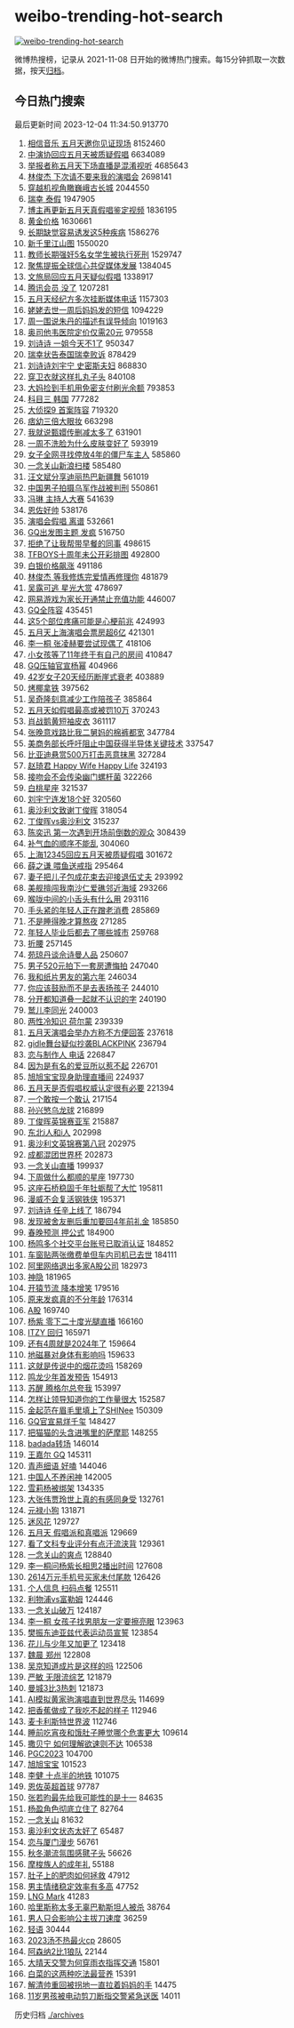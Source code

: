 # weibo-trending-hot-search

[![weibo-trending-hot-search](https://github.com/ameizi/weibo-trending-hot-search/actions/workflows/ci.yml/badge.svg)](https://github.com/ameizi/weibo-trending-hot-search/actions/workflows/ci.yml)

微博热搜榜，记录从 2021-11-08 日开始的微博热门搜索。每15分钟抓取一次数据，按天[归档](./archives)。

## 今日热门搜索

<!-- BEGIN --> 
最后更新时间 2023-12-04 11:34:50.913770 
1. [相信音乐 五月天邀你见证现场](https://s.weibo.com/weibo?q=%E7%9B%B8%E4%BF%A1%E9%9F%B3%E4%B9%90%20%E4%BA%94%E6%9C%88%E5%A4%A9%E9%82%80%E4%BD%A0%E8%A7%81%E8%AF%81%E7%8E%B0%E5%9C%BA&t=31&band_rank=1&Refer=top) 8152460
1. [中演协回应五月天被质疑假唱](https://s.weibo.com/weibo?q=%23%E4%B8%AD%E6%BC%94%E5%8D%8F%E5%9B%9E%E5%BA%94%E4%BA%94%E6%9C%88%E5%A4%A9%E8%A2%AB%E8%B4%A8%E7%96%91%E5%81%87%E5%94%B1%23&t=31&band_rank=1&Refer=top) 6634089
1. [举报者称五月天下场直播是混淆视听](https://s.weibo.com/weibo?q=%23%E4%B8%BE%E6%8A%A5%E8%80%85%E7%A7%B0%E4%BA%94%E6%9C%88%E5%A4%A9%E4%B8%8B%E5%9C%BA%E7%9B%B4%E6%92%AD%E6%98%AF%E6%B7%B7%E6%B7%86%E8%A7%86%E5%90%AC%23&t=31&band_rank=1&Refer=top) 4685643
1. [林俊杰 下次请不要来我的演唱会](https://s.weibo.com/weibo?q=%E6%9E%97%E4%BF%8A%E6%9D%B0%20%E4%B8%8B%E6%AC%A1%E8%AF%B7%E4%B8%8D%E8%A6%81%E6%9D%A5%E6%88%91%E7%9A%84%E6%BC%94%E5%94%B1%E4%BC%9A&t=31&band_rank=13&Refer=top) 2698141
1. [穿越机视角瞰巍峨古长城](https://s.weibo.com/weibo?q=%23%E7%A9%BF%E8%B6%8A%E6%9C%BA%E8%A7%86%E8%A7%92%E7%9E%B0%E5%B7%8D%E5%B3%A8%E5%8F%A4%E9%95%BF%E5%9F%8E%23&t=31&band_rank=3&Refer=top) 2044550
1. [瑞幸 泰假](https://s.weibo.com/weibo?q=%E7%91%9E%E5%B9%B8%20%E6%B3%B0%E5%81%87&t=31&band_rank=2&Refer=top) 1947905
1. [博主再更新五月天真假唱鉴定视频](https://s.weibo.com/weibo?q=%23%E5%8D%9A%E4%B8%BB%E5%86%8D%E6%9B%B4%E6%96%B0%E4%BA%94%E6%9C%88%E5%A4%A9%E7%9C%9F%E5%81%87%E5%94%B1%E9%89%B4%E5%AE%9A%E8%A7%86%E9%A2%91%23&t=31&band_rank=2&Refer=top) 1836195
1. [黄金价格](https://s.weibo.com/weibo?q=%E9%BB%84%E9%87%91%E4%BB%B7%E6%A0%BC&t=31&band_rank=22&Refer=top) 1630661
1. [长期缺觉容易诱发这5种疾病](https://s.weibo.com/weibo?q=%23%E9%95%BF%E6%9C%9F%E7%BC%BA%E8%A7%89%E5%AE%B9%E6%98%93%E8%AF%B1%E5%8F%91%E8%BF%995%E7%A7%8D%E7%96%BE%E7%97%85%23&t=31&band_rank=14&Refer=top) 1586276
1. [新千里江山图](https://s.weibo.com/weibo?q=%23%E6%96%B0%E5%8D%83%E9%87%8C%E6%B1%9F%E5%B1%B1%E5%9B%BE%23&t=31&band_rank=3&Refer=top) 1550020
1. [教师长期强奸5名女学生被执行死刑](https://s.weibo.com/weibo?q=%23%E6%95%99%E5%B8%88%E9%95%BF%E6%9C%9F%E5%BC%BA%E5%A5%B85%E5%90%8D%E5%A5%B3%E5%AD%A6%E7%94%9F%E8%A2%AB%E6%89%A7%E8%A1%8C%E6%AD%BB%E5%88%91%23&t=31&band_rank=4&Refer=top) 1529747
1. [聚焦提振全球信心共促媒体发展](https://s.weibo.com/weibo?q=%23%E8%81%9A%E7%84%A6%E6%8F%90%E6%8C%AF%E5%85%A8%E7%90%83%E4%BF%A1%E5%BF%83%E5%85%B1%E4%BF%83%E5%AA%92%E4%BD%93%E5%8F%91%E5%B1%95%23&t=31&band_rank=3&Refer=top) 1384045
1. [文旅局回应五月天疑似假唱](https://s.weibo.com/weibo?q=%23%E6%96%87%E6%97%85%E5%B1%80%E5%9B%9E%E5%BA%94%E4%BA%94%E6%9C%88%E5%A4%A9%E7%96%91%E4%BC%BC%E5%81%87%E5%94%B1%23&t=31&band_rank=5&Refer=top) 1338917
1. [腾讯会员 没了](https://s.weibo.com/weibo?q=%E8%85%BE%E8%AE%AF%E4%BC%9A%E5%91%98%20%E6%B2%A1%E4%BA%86&t=31&band_rank=6&Refer=top) 1207281
1. [五月天经纪方多次挂断媒体电话](https://s.weibo.com/weibo?q=%23%E4%BA%94%E6%9C%88%E5%A4%A9%E7%BB%8F%E7%BA%AA%E6%96%B9%E5%A4%9A%E6%AC%A1%E6%8C%82%E6%96%AD%E5%AA%92%E4%BD%93%E7%94%B5%E8%AF%9D%23&t=31&band_rank=7&Refer=top) 1157303
1. [姥姥去世一周后妈妈发的短信](https://s.weibo.com/weibo?q=%E5%A7%A5%E5%A7%A5%E5%8E%BB%E4%B8%96%E4%B8%80%E5%91%A8%E5%90%8E%E5%A6%88%E5%A6%88%E5%8F%91%E7%9A%84%E7%9F%AD%E4%BF%A1&t=31&band_rank=13&Refer=top) 1094229
1. [周一围说朱丹的描述有误导倾向](https://s.weibo.com/weibo?q=%23%E5%91%A8%E4%B8%80%E5%9B%B4%E8%AF%B4%E6%9C%B1%E4%B8%B9%E7%9A%84%E6%8F%8F%E8%BF%B0%E6%9C%89%E8%AF%AF%E5%AF%BC%E5%80%BE%E5%90%91%23&t=31&band_rank=11&Refer=top) 1019163
1. [奥司他韦医院定价仅需20元](https://s.weibo.com/weibo?q=%23%E5%A5%A5%E5%8F%B8%E4%BB%96%E9%9F%A6%E5%8C%BB%E9%99%A2%E5%AE%9A%E4%BB%B7%E4%BB%85%E9%9C%8020%E5%85%83%23&t=31&band_rank=5&Refer=top) 979558
1. [刘诗诗 一姐今天不1了](https://s.weibo.com/weibo?q=%E5%88%98%E8%AF%97%E8%AF%97%20%E4%B8%80%E5%A7%90%E4%BB%8A%E5%A4%A9%E4%B8%8D1%E4%BA%86&t=31&band_rank=16&Refer=top) 950347
1. [瑞幸状告泰国瑞幸败诉](https://s.weibo.com/weibo?q=%23%E7%91%9E%E5%B9%B8%E7%8A%B6%E5%91%8A%E6%B3%B0%E5%9B%BD%E7%91%9E%E5%B9%B8%E8%B4%A5%E8%AF%89%23&t=31&band_rank=47&Refer=top) 878429
1. [刘诗诗刘宇宁 史密斯夫妇](https://s.weibo.com/weibo?q=%E5%88%98%E8%AF%97%E8%AF%97%E5%88%98%E5%AE%87%E5%AE%81%20%E5%8F%B2%E5%AF%86%E6%96%AF%E5%A4%AB%E5%A6%87&t=31&band_rank=8&Refer=top) 868830
1. [穿卫衣就这样扎丸子头](https://s.weibo.com/weibo?q=%E7%A9%BF%E5%8D%AB%E8%A1%A3%E5%B0%B1%E8%BF%99%E6%A0%B7%E6%89%8E%E4%B8%B8%E5%AD%90%E5%A4%B4&t=31&band_rank=9&Refer=top) 840108
1. [大妈捡到手机用免密支付刷光余额](https://s.weibo.com/weibo?q=%23%E5%A4%A7%E5%A6%88%E6%8D%A1%E5%88%B0%E6%89%8B%E6%9C%BA%E7%94%A8%E5%85%8D%E5%AF%86%E6%94%AF%E4%BB%98%E5%88%B7%E5%85%89%E4%BD%99%E9%A2%9D%23&t=31&band_rank=15&Refer=top) 793853
1. [科目三 韩国](https://s.weibo.com/weibo?q=%E7%A7%91%E7%9B%AE%E4%B8%89%20%E9%9F%A9%E5%9B%BD&t=31&band_rank=44&Refer=top) 777282
1. [大侦探9 首案阵容](https://s.weibo.com/weibo?q=%E5%A4%A7%E4%BE%A6%E6%8E%A29%20%E9%A6%96%E6%A1%88%E9%98%B5%E5%AE%B9&t=31&band_rank=8&Refer=top) 719320
1. [痞幼三倍大眼妆](https://s.weibo.com/weibo?q=%E7%97%9E%E5%B9%BC%E4%B8%89%E5%80%8D%E5%A4%A7%E7%9C%BC%E5%A6%86&t=31&band_rank=8&Refer=top) 663298
1. [我就说甄嬛传删减太多了](https://s.weibo.com/weibo?q=%E6%88%91%E5%B0%B1%E8%AF%B4%E7%94%84%E5%AC%9B%E4%BC%A0%E5%88%A0%E5%87%8F%E5%A4%AA%E5%A4%9A%E4%BA%86&t=31&band_rank=11&Refer=top) 631901
1. [一周不洗脸为什么皮肤变好了](https://s.weibo.com/weibo?q=%23%E4%B8%80%E5%91%A8%E4%B8%8D%E6%B4%97%E8%84%B8%E4%B8%BA%E4%BB%80%E4%B9%88%E7%9A%AE%E8%82%A4%E5%8F%98%E5%A5%BD%E4%BA%86%23&t=31&band_rank=9&Refer=top) 593919
1. [女子全网寻找停放4年的僵尸车主人](https://s.weibo.com/weibo?q=%23%E5%A5%B3%E5%AD%90%E5%85%A8%E7%BD%91%E5%AF%BB%E6%89%BE%E5%81%9C%E6%94%BE4%E5%B9%B4%E7%9A%84%E5%83%B5%E5%B0%B8%E8%BD%A6%E4%B8%BB%E4%BA%BA%23&t=31&band_rank=15&Refer=top) 585860
1. [一念关山新浪扫楼](https://s.weibo.com/weibo?q=%23%E4%B8%80%E5%BF%B5%E5%85%B3%E5%B1%B1%E6%96%B0%E6%B5%AA%E6%89%AB%E6%A5%BC%23&t=31&band_rank=11&Refer=top) 585480
1. [汪文斌分享迪丽热巴新疆舞](https://s.weibo.com/weibo?q=%23%E6%B1%AA%E6%96%87%E6%96%8C%E5%88%86%E4%BA%AB%E8%BF%AA%E4%B8%BD%E7%83%AD%E5%B7%B4%E6%96%B0%E7%96%86%E8%88%9E%23&t=31&band_rank=13&Refer=top) 561019
1. [中国男子拍摄乌军作战被判刑](https://s.weibo.com/weibo?q=%23%E4%B8%AD%E5%9B%BD%E7%94%B7%E5%AD%90%E6%8B%8D%E6%91%84%E4%B9%8C%E5%86%9B%E4%BD%9C%E6%88%98%E8%A2%AB%E5%88%A4%E5%88%91%23&t=31&band_rank=20&Refer=top) 550861
1. [冯琳 主持人大赛](https://s.weibo.com/weibo?q=%E5%86%AF%E7%90%B3%20%E4%B8%BB%E6%8C%81%E4%BA%BA%E5%A4%A7%E8%B5%9B&t=31&band_rank=12&Refer=top) 541639
1. [恩佐好帅](https://s.weibo.com/weibo?q=%E6%81%A9%E4%BD%90%E5%A5%BD%E5%B8%85&t=31&band_rank=10&Refer=top) 538176
1. [演唱会假唱 离谱](https://s.weibo.com/weibo?q=%E6%BC%94%E5%94%B1%E4%BC%9A%E5%81%87%E5%94%B1%20%E7%A6%BB%E8%B0%B1&t=31&band_rank=11&Refer=top) 532661
1. [GQ出发图主题 发疯](https://s.weibo.com/weibo?q=GQ%E5%87%BA%E5%8F%91%E5%9B%BE%E4%B8%BB%E9%A2%98%20%E5%8F%91%E7%96%AF&t=31&band_rank=14&Refer=top) 516750
1. [拒绝了让我帮带早餐的同事](https://s.weibo.com/weibo?q=%E6%8B%92%E7%BB%9D%E4%BA%86%E8%AE%A9%E6%88%91%E5%B8%AE%E5%B8%A6%E6%97%A9%E9%A4%90%E7%9A%84%E5%90%8C%E4%BA%8B&t=31&band_rank=30&Refer=top) 498615
1. [TFBOYS十周年未公开彩排图](https://s.weibo.com/weibo?q=%23TFBOYS%E5%8D%81%E5%91%A8%E5%B9%B4%E6%9C%AA%E5%85%AC%E5%BC%80%E5%BD%A9%E6%8E%92%E5%9B%BE%23&t=31&band_rank=17&Refer=top) 492800
1. [白银价格飙涨](https://s.weibo.com/weibo?q=%23%E7%99%BD%E9%93%B6%E4%BB%B7%E6%A0%BC%E9%A3%99%E6%B6%A8%23&t=31&band_rank=12&Refer=top) 491186
1. [林俊杰 等我修炼完爱情再修理你](https://s.weibo.com/weibo?q=%E6%9E%97%E4%BF%8A%E6%9D%B0%20%E7%AD%89%E6%88%91%E4%BF%AE%E7%82%BC%E5%AE%8C%E7%88%B1%E6%83%85%E5%86%8D%E4%BF%AE%E7%90%86%E4%BD%A0&t=31&band_rank=13&Refer=top) 481879
1. [吴露可逃 星光大赏](https://s.weibo.com/weibo?q=%E5%90%B4%E9%9C%B2%E5%8F%AF%E9%80%83%20%E6%98%9F%E5%85%89%E5%A4%A7%E8%B5%8F&t=31&band_rank=13&Refer=top) 478697
1. [网易游戏为家长开通禁止充值功能](https://s.weibo.com/weibo?q=%23%E7%BD%91%E6%98%93%E6%B8%B8%E6%88%8F%E4%B8%BA%E5%AE%B6%E9%95%BF%E5%BC%80%E9%80%9A%E7%A6%81%E6%AD%A2%E5%85%85%E5%80%BC%E5%8A%9F%E8%83%BD%23&t=31&band_rank=24&Refer=top) 446007
1. [GQ全阵容](https://s.weibo.com/weibo?q=GQ%E5%85%A8%E9%98%B5%E5%AE%B9&t=31&band_rank=35&Refer=top) 435451
1. [这5个部位疼痛可能是心梗前兆](https://s.weibo.com/weibo?q=%23%E8%BF%995%E4%B8%AA%E9%83%A8%E4%BD%8D%E7%96%BC%E7%97%9B%E5%8F%AF%E8%83%BD%E6%98%AF%E5%BF%83%E6%A2%97%E5%89%8D%E5%85%86%23&t=31&band_rank=31&Refer=top) 424993
1. [五月天上海演唱会票房超6亿](https://s.weibo.com/weibo?q=%23%E4%BA%94%E6%9C%88%E5%A4%A9%E4%B8%8A%E6%B5%B7%E6%BC%94%E5%94%B1%E4%BC%9A%E7%A5%A8%E6%88%BF%E8%B6%856%E4%BA%BF%23&t=31&band_rank=15&Refer=top) 421301
1. [李一桐 张凌赫要尝试现偶了](https://s.weibo.com/weibo?q=%E6%9D%8E%E4%B8%80%E6%A1%90%20%E5%BC%A0%E5%87%8C%E8%B5%AB%E8%A6%81%E5%B0%9D%E8%AF%95%E7%8E%B0%E5%81%B6%E4%BA%86&t=31&band_rank=16&Refer=top) 418106
1. [小女孩等了11年终于有自己的房间](https://s.weibo.com/weibo?q=%23%E5%B0%8F%E5%A5%B3%E5%AD%A9%E7%AD%89%E4%BA%8611%E5%B9%B4%E7%BB%88%E4%BA%8E%E6%9C%89%E8%87%AA%E5%B7%B1%E7%9A%84%E6%88%BF%E9%97%B4%23&t=31&band_rank=18&Refer=top) 410847
1. [GQ压轴官宣杨幂](https://s.weibo.com/weibo?q=%23GQ%E5%8E%8B%E8%BD%B4%E5%AE%98%E5%AE%A3%E6%9D%A8%E5%B9%82%23&t=31&band_rank=16&Refer=top) 404966
1. [42岁女子20天经历断崖式衰老](https://s.weibo.com/weibo?q=%2342%E5%B2%81%E5%A5%B3%E5%AD%9020%E5%A4%A9%E7%BB%8F%E5%8E%86%E6%96%AD%E5%B4%96%E5%BC%8F%E8%A1%B0%E8%80%81%23&t=31&band_rank=45&Refer=top) 403889
1. [烤椰拿铁](https://s.weibo.com/weibo?q=%E7%83%A4%E6%A4%B0%E6%8B%BF%E9%93%81&t=31&band_rank=31&Refer=top) 397562
1. [吴奇隆刻意减少工作陪孩子](https://s.weibo.com/weibo?q=%23%E5%90%B4%E5%A5%87%E9%9A%86%E5%88%BB%E6%84%8F%E5%87%8F%E5%B0%91%E5%B7%A5%E4%BD%9C%E9%99%AA%E5%AD%A9%E5%AD%90%23&t=31&band_rank=37&Refer=top) 385864
1. [五月天如假唱最高或被罚10万](https://s.weibo.com/weibo?q=%23%E4%BA%94%E6%9C%88%E5%A4%A9%E5%A6%82%E5%81%87%E5%94%B1%E6%9C%80%E9%AB%98%E6%88%96%E8%A2%AB%E7%BD%9A10%E4%B8%87%23&t=31&band_rank=16&Refer=top) 370243
1. [肖战鹅黄短袖皮衣](https://s.weibo.com/weibo?q=%23%E8%82%96%E6%88%98%E9%B9%85%E9%BB%84%E7%9F%AD%E8%A2%96%E7%9A%AE%E8%A1%A3%23&t=31&band_rank=21&Refer=top) 361117
1. [张晚意戏路比我二舅妈的棉裤都宽](https://s.weibo.com/weibo?q=%23%E5%BC%A0%E6%99%9A%E6%84%8F%E6%88%8F%E8%B7%AF%E6%AF%94%E6%88%91%E4%BA%8C%E8%88%85%E5%A6%88%E7%9A%84%E6%A3%89%E8%A3%A4%E9%83%BD%E5%AE%BD%23&t=31&band_rank=41&Refer=top) 347784
1. [美商务部长呼吁阻止中国获得半导体关键技术](https://s.weibo.com/weibo?q=%23%E7%BE%8E%E5%95%86%E5%8A%A1%E9%83%A8%E9%95%BF%E5%91%BC%E5%90%81%E9%98%BB%E6%AD%A2%E4%B8%AD%E5%9B%BD%E8%8E%B7%E5%BE%97%E5%8D%8A%E5%AF%BC%E4%BD%93%E5%85%B3%E9%94%AE%E6%8A%80%E6%9C%AF%23&t=31&band_rank=22&Refer=top) 337547
1. [比亚迪悬赏500万打击恶意抹黑](https://s.weibo.com/weibo?q=%23%E6%AF%94%E4%BA%9A%E8%BF%AA%E6%82%AC%E8%B5%8F500%E4%B8%87%E6%89%93%E5%87%BB%E6%81%B6%E6%84%8F%E6%8A%B9%E9%BB%91%23&t=31&band_rank=20&Refer=top) 327284
1. [赵琦君 Happy Wife Happy Life](https://s.weibo.com/weibo?q=%E8%B5%B5%E7%90%A6%E5%90%9B%20Happy%20Wife%20Happy%20Life&t=31&band_rank=21&Refer=top) 324193
1. [接吻会不会传染幽门螺杆菌](https://s.weibo.com/weibo?q=%23%E6%8E%A5%E5%90%BB%E4%BC%9A%E4%B8%8D%E4%BC%9A%E4%BC%A0%E6%9F%93%E5%B9%BD%E9%97%A8%E8%9E%BA%E6%9D%86%E8%8F%8C%23&t=31&band_rank=22&Refer=top) 322266
1. [白桃星座](https://s.weibo.com/weibo?q=%E7%99%BD%E6%A1%83%E6%98%9F%E5%BA%A7&t=31&band_rank=17&Refer=top) 321537
1. [刘宇宁连发18个好](https://s.weibo.com/weibo?q=%E5%88%98%E5%AE%87%E5%AE%81%E8%BF%9E%E5%8F%9118%E4%B8%AA%E5%A5%BD&t=31&band_rank=41&Refer=top) 320560
1. [奥沙利文致谢丁俊晖](https://s.weibo.com/weibo?q=%23%E5%A5%A5%E6%B2%99%E5%88%A9%E6%96%87%E8%87%B4%E8%B0%A2%E4%B8%81%E4%BF%8A%E6%99%96%23&t=31&band_rank=24&Refer=top) 318054
1. [丁俊晖vs奥沙利文](https://s.weibo.com/weibo?q=%23%E4%B8%81%E4%BF%8A%E6%99%96vs%E5%A5%A5%E6%B2%99%E5%88%A9%E6%96%87%23&t=31&band_rank=19&Refer=top) 315237
1. [陈奕迅 第一次遇到开场前倒数的观众](https://s.weibo.com/weibo?q=%E9%99%88%E5%A5%95%E8%BF%85%20%E7%AC%AC%E4%B8%80%E6%AC%A1%E9%81%87%E5%88%B0%E5%BC%80%E5%9C%BA%E5%89%8D%E5%80%92%E6%95%B0%E7%9A%84%E8%A7%82%E4%BC%97&t=31&band_rank=24&Refer=top) 308439
1. [补气血的顺序不能乱](https://s.weibo.com/weibo?q=%E8%A1%A5%E6%B0%94%E8%A1%80%E7%9A%84%E9%A1%BA%E5%BA%8F%E4%B8%8D%E8%83%BD%E4%B9%B1&t=31&band_rank=31&Refer=top) 304060
1. [上海12345回应五月天被质疑假唱](https://s.weibo.com/weibo?q=%23%E4%B8%8A%E6%B5%B712345%E5%9B%9E%E5%BA%94%E4%BA%94%E6%9C%88%E5%A4%A9%E8%A2%AB%E8%B4%A8%E7%96%91%E5%81%87%E5%94%B1%23&t=31&band_rank=18&Refer=top) 301672
1. [薛之谦 喂鱼送戒指](https://s.weibo.com/weibo?q=%E8%96%9B%E4%B9%8B%E8%B0%A6%20%E5%96%82%E9%B1%BC%E9%80%81%E6%88%92%E6%8C%87&t=31&band_rank=25&Refer=top) 295464
1. [妻子把儿子包成花束去迎接退伍丈夫](https://s.weibo.com/weibo?q=%23%E5%A6%BB%E5%AD%90%E6%8A%8A%E5%84%BF%E5%AD%90%E5%8C%85%E6%88%90%E8%8A%B1%E6%9D%9F%E5%8E%BB%E8%BF%8E%E6%8E%A5%E9%80%80%E4%BC%8D%E4%B8%88%E5%A4%AB%23&t=31&band_rank=36&Refer=top) 293992
1. [美舰擅闯我南沙仁爱礁邻近海域](https://s.weibo.com/weibo?q=%23%E7%BE%8E%E8%88%B0%E6%93%85%E9%97%AF%E6%88%91%E5%8D%97%E6%B2%99%E4%BB%81%E7%88%B1%E7%A4%81%E9%82%BB%E8%BF%91%E6%B5%B7%E5%9F%9F%23&t=31&band_rank=30&Refer=top) 293266
1. [喉咙中间的小舌头有什么用](https://s.weibo.com/weibo?q=%E5%96%89%E5%92%99%E4%B8%AD%E9%97%B4%E7%9A%84%E5%B0%8F%E8%88%8C%E5%A4%B4%E6%9C%89%E4%BB%80%E4%B9%88%E7%94%A8&t=31&band_rank=31&Refer=top) 293116
1. [手头紧的年轻人正在蹭老消费](https://s.weibo.com/weibo?q=%23%E6%89%8B%E5%A4%B4%E7%B4%A7%E7%9A%84%E5%B9%B4%E8%BD%BB%E4%BA%BA%E6%AD%A3%E5%9C%A8%E8%B9%AD%E8%80%81%E6%B6%88%E8%B4%B9%23&t=31&band_rank=27&Refer=top) 285869
1. [不是睡得晚才算熬夜](https://s.weibo.com/weibo?q=%23%E4%B8%8D%E6%98%AF%E7%9D%A1%E5%BE%97%E6%99%9A%E6%89%8D%E7%AE%97%E7%86%AC%E5%A4%9C%23&t=31&band_rank=32&Refer=top) 271285
1. [年轻人毕业后都去了哪些城市](https://s.weibo.com/weibo?q=%23%E5%B9%B4%E8%BD%BB%E4%BA%BA%E6%AF%95%E4%B8%9A%E5%90%8E%E9%83%BD%E5%8E%BB%E4%BA%86%E5%93%AA%E4%BA%9B%E5%9F%8E%E5%B8%82%23&t=31&band_rank=31&Refer=top) 259768
1. [折腰](https://s.weibo.com/weibo?q=%E6%8A%98%E8%85%B0&t=31&band_rank=19&Refer=top) 257145
1. [苑琼丹谈佘诗曼人品](https://s.weibo.com/weibo?q=%23%E8%8B%91%E7%90%BC%E4%B8%B9%E8%B0%88%E4%BD%98%E8%AF%97%E6%9B%BC%E4%BA%BA%E5%93%81%23&t=31&band_rank=28&Refer=top) 250607
1. [男子520元拍下一套房遭悔拍](https://s.weibo.com/weibo?q=%23%E7%94%B7%E5%AD%90520%E5%85%83%E6%8B%8D%E4%B8%8B%E4%B8%80%E5%A5%97%E6%88%BF%E9%81%AD%E6%82%94%E6%8B%8D%23&t=31&band_rank=20&Refer=top) 247040
1. [我和纸片男友的第六年](https://s.weibo.com/weibo?q=%23%E6%88%91%E5%92%8C%E7%BA%B8%E7%89%87%E7%94%B7%E5%8F%8B%E7%9A%84%E7%AC%AC%E5%85%AD%E5%B9%B4%23&t=31&band_rank=21&Refer=top) 246034
1. [你应该鼓励而不是去表扬孩子](https://s.weibo.com/weibo?q=%E4%BD%A0%E5%BA%94%E8%AF%A5%E9%BC%93%E5%8A%B1%E8%80%8C%E4%B8%8D%E6%98%AF%E5%8E%BB%E8%A1%A8%E6%89%AC%E5%AD%A9%E5%AD%90&t=31&band_rank=29&Refer=top) 244010
1. [分开都知道叠一起就不认识的字](https://s.weibo.com/weibo?q=%23%E5%88%86%E5%BC%80%E9%83%BD%E7%9F%A5%E9%81%93%E5%8F%A0%E4%B8%80%E8%B5%B7%E5%B0%B1%E4%B8%8D%E8%AE%A4%E8%AF%86%E7%9A%84%E5%AD%97%23&t=31&band_rank=30&Refer=top) 240190
1. [鹫儿李同光](https://s.weibo.com/weibo?q=%E9%B9%AB%E5%84%BF%E6%9D%8E%E5%90%8C%E5%85%89&t=31&band_rank=28&Refer=top) 240003
1. [两性冷知识 荷尔蒙](https://s.weibo.com/weibo?q=%E4%B8%A4%E6%80%A7%E5%86%B7%E7%9F%A5%E8%AF%86%20%E8%8D%B7%E5%B0%94%E8%92%99&t=31&band_rank=31&Refer=top) 239339
1. [五月天演唱会举办方称不方便回答](https://s.weibo.com/weibo?q=%23%E4%BA%94%E6%9C%88%E5%A4%A9%E6%BC%94%E5%94%B1%E4%BC%9A%E4%B8%BE%E5%8A%9E%E6%96%B9%E7%A7%B0%E4%B8%8D%E6%96%B9%E4%BE%BF%E5%9B%9E%E7%AD%94%23&t=31&band_rank=32&Refer=top) 237618
1. [gidle舞台疑似抄袭BLACKPINK](https://s.weibo.com/weibo?q=gidle%E8%88%9E%E5%8F%B0%E7%96%91%E4%BC%BC%E6%8A%84%E8%A2%ADBLACKPINK&t=31&band_rank=22&Refer=top) 236794
1. [恋与制作人 电话](https://s.weibo.com/weibo?q=%E6%81%8B%E4%B8%8E%E5%88%B6%E4%BD%9C%E4%BA%BA%20%E7%94%B5%E8%AF%9D&t=31&band_rank=41&Refer=top) 226847
1. [因为是有名的爱豆所以惹不起](https://s.weibo.com/weibo?q=%23%E5%9B%A0%E4%B8%BA%E6%98%AF%E6%9C%89%E5%90%8D%E7%9A%84%E7%88%B1%E8%B1%86%E6%89%80%E4%BB%A5%E6%83%B9%E4%B8%8D%E8%B5%B7%23&t=31&band_rank=23&Refer=top) 226701
1. [旭旭宝宝现身助理直播间](https://s.weibo.com/weibo?q=%23%E6%97%AD%E6%97%AD%E5%AE%9D%E5%AE%9D%E7%8E%B0%E8%BA%AB%E5%8A%A9%E7%90%86%E7%9B%B4%E6%92%AD%E9%97%B4%23&t=31&band_rank=24&Refer=top) 224937
1. [五月天是否假唱权威认定很有必要](https://s.weibo.com/weibo?q=%23%E4%BA%94%E6%9C%88%E5%A4%A9%E6%98%AF%E5%90%A6%E5%81%87%E5%94%B1%E6%9D%83%E5%A8%81%E8%AE%A4%E5%AE%9A%E5%BE%88%E6%9C%89%E5%BF%85%E8%A6%81%23&t=31&band_rank=46&Refer=top) 221394
1. [一个敢按一个敢认](https://s.weibo.com/weibo?q=%23%E4%B8%80%E4%B8%AA%E6%95%A2%E6%8C%89%E4%B8%80%E4%B8%AA%E6%95%A2%E8%AE%A4%23&t=31&band_rank=39&Refer=top) 217154
1. [孙兴慜乌龙球](https://s.weibo.com/weibo?q=%23%E5%AD%99%E5%85%B4%E6%85%9C%E4%B9%8C%E9%BE%99%E7%90%83%23&t=31&band_rank=32&Refer=top) 216899
1. [丁俊晖英锦赛亚军](https://s.weibo.com/weibo?q=%E4%B8%81%E4%BF%8A%E6%99%96%E8%8B%B1%E9%94%A6%E8%B5%9B%E4%BA%9A%E5%86%9B&t=31&band_rank=20&Refer=top) 215887
1. [东北i人和i人](https://s.weibo.com/weibo?q=%E4%B8%9C%E5%8C%97i%E4%BA%BA%E5%92%8Ci%E4%BA%BA&t=31&band_rank=35&Refer=top) 202998
1. [奥沙利文英锦赛第八冠](https://s.weibo.com/weibo?q=%23%E5%A5%A5%E6%B2%99%E5%88%A9%E6%96%87%E8%8B%B1%E9%94%A6%E8%B5%9B%E7%AC%AC%E5%85%AB%E5%86%A0%23&t=31&band_rank=31&Refer=top) 202975
1. [成都混团世界杯](https://s.weibo.com/weibo?q=%23%E6%88%90%E9%83%BD%E6%B7%B7%E5%9B%A2%E4%B8%96%E7%95%8C%E6%9D%AF%23&t=31&band_rank=36&Refer=top) 202873
1. [一念关山直播](https://s.weibo.com/weibo?q=%E4%B8%80%E5%BF%B5%E5%85%B3%E5%B1%B1%E7%9B%B4%E6%92%AD&t=31&band_rank=39&Refer=top) 199937
1. [下周做什么都顺的星座](https://s.weibo.com/weibo?q=%E4%B8%8B%E5%91%A8%E5%81%9A%E4%BB%80%E4%B9%88%E9%83%BD%E9%A1%BA%E7%9A%84%E6%98%9F%E5%BA%A7&t=31&band_rank=47&Refer=top) 197730
1. [这座石桥稳固千年牡蛎帮了大忙](https://s.weibo.com/weibo?q=%23%E8%BF%99%E5%BA%A7%E7%9F%B3%E6%A1%A5%E7%A8%B3%E5%9B%BA%E5%8D%83%E5%B9%B4%E7%89%A1%E8%9B%8E%E5%B8%AE%E4%BA%86%E5%A4%A7%E5%BF%99%23&t=31&band_rank=35&Refer=top) 195811
1. [漫威不会复活钢铁侠](https://s.weibo.com/weibo?q=%23%E6%BC%AB%E5%A8%81%E4%B8%8D%E4%BC%9A%E5%A4%8D%E6%B4%BB%E9%92%A2%E9%93%81%E4%BE%A0%23&t=31&band_rank=37&Refer=top) 195371
1. [刘诗诗 任辛上线了](https://s.weibo.com/weibo?q=%E5%88%98%E8%AF%97%E8%AF%97%20%E4%BB%BB%E8%BE%9B%E4%B8%8A%E7%BA%BF%E4%BA%86&t=31&band_rank=26&Refer=top) 186794
1. [发现被舍友删后重加要回4年前礼金](https://s.weibo.com/weibo?q=%23%E5%8F%91%E7%8E%B0%E8%A2%AB%E8%88%8D%E5%8F%8B%E5%88%A0%E5%90%8E%E9%87%8D%E5%8A%A0%E8%A6%81%E5%9B%9E4%E5%B9%B4%E5%89%8D%E7%A4%BC%E9%87%91%23&t=31&band_rank=25&Refer=top) 185850
1. [春晚预测 押公式](https://s.weibo.com/weibo?q=%E6%98%A5%E6%99%9A%E9%A2%84%E6%B5%8B%20%E6%8A%BC%E5%85%AC%E5%BC%8F&t=31&band_rank=28&Refer=top) 184900
1. [杨鸣多个社交平台账号已取消认证](https://s.weibo.com/weibo?q=%23%E6%9D%A8%E9%B8%A3%E5%A4%9A%E4%B8%AA%E7%A4%BE%E4%BA%A4%E5%B9%B3%E5%8F%B0%E8%B4%A6%E5%8F%B7%E5%B7%B2%E5%8F%96%E6%B6%88%E8%AE%A4%E8%AF%81%23&t=31&band_rank=29&Refer=top) 184852
1. [车窗贴两张缴费单但车内司机已去世](https://s.weibo.com/weibo?q=%23%E8%BD%A6%E7%AA%97%E8%B4%B4%E4%B8%A4%E5%BC%A0%E7%BC%B4%E8%B4%B9%E5%8D%95%E4%BD%86%E8%BD%A6%E5%86%85%E5%8F%B8%E6%9C%BA%E5%B7%B2%E5%8E%BB%E4%B8%96%23&t=31&band_rank=30&Refer=top) 184111
1. [阿里网络退出多家A股公司](https://s.weibo.com/weibo?q=%23%E9%98%BF%E9%87%8C%E7%BD%91%E7%BB%9C%E9%80%80%E5%87%BA%E5%A4%9A%E5%AE%B6A%E8%82%A1%E5%85%AC%E5%8F%B8%23&t=31&band_rank=30&Refer=top) 182973
1. [神隐](https://s.weibo.com/weibo?q=%E7%A5%9E%E9%9A%90&t=31&band_rank=32&Refer=top) 181965
1. [开猿节流 降本增笑](https://s.weibo.com/weibo?q=%E5%BC%80%E7%8C%BF%E8%8A%82%E6%B5%81%20%E9%99%8D%E6%9C%AC%E5%A2%9E%E7%AC%91&t=31&band_rank=38&Refer=top) 179516
1. [原来发疯真的不分年龄](https://s.weibo.com/weibo?q=%E5%8E%9F%E6%9D%A5%E5%8F%91%E7%96%AF%E7%9C%9F%E7%9A%84%E4%B8%8D%E5%88%86%E5%B9%B4%E9%BE%84&t=31&band_rank=42&Refer=top) 176314
1. [A股](https://s.weibo.com/weibo?q=A%E8%82%A1&t=31&band_rank=43&Refer=top) 169740
1. [杨紫 零下二十度光腿直播](https://s.weibo.com/weibo?q=%E6%9D%A8%E7%B4%AB%20%E9%9B%B6%E4%B8%8B%E4%BA%8C%E5%8D%81%E5%BA%A6%E5%85%89%E8%85%BF%E7%9B%B4%E6%92%AD&t=31&band_rank=27&Refer=top) 166160
1. [ITZY 回归](https://s.weibo.com/weibo?q=ITZY%20%E5%9B%9E%E5%BD%92&t=31&band_rank=45&Refer=top) 165971
1. [还有4周就是2024年了](https://s.weibo.com/weibo?q=%23%E8%BF%98%E6%9C%894%E5%91%A8%E5%B0%B1%E6%98%AF2024%E5%B9%B4%E4%BA%86%23&t=31&band_rank=46&Refer=top) 159664
1. [地磁暴对身体有影响吗](https://s.weibo.com/weibo?q=%23%E5%9C%B0%E7%A3%81%E6%9A%B4%E5%AF%B9%E8%BA%AB%E4%BD%93%E6%9C%89%E5%BD%B1%E5%93%8D%E5%90%97%23&t=31&band_rank=44&Refer=top) 159633
1. [这就是传说中的烟花烫吗](https://s.weibo.com/weibo?q=%23%E8%BF%99%E5%B0%B1%E6%98%AF%E4%BC%A0%E8%AF%B4%E4%B8%AD%E7%9A%84%E7%83%9F%E8%8A%B1%E7%83%AB%E5%90%97%23&t=31&band_rank=41&Refer=top) 158269
1. [鸣龙少年首发预告](https://s.weibo.com/weibo?q=%23%E9%B8%A3%E9%BE%99%E5%B0%91%E5%B9%B4%E9%A6%96%E5%8F%91%E9%A2%84%E5%91%8A%23&t=31&band_rank=43&Refer=top) 154913
1. [苏醒 腾格尔总夸我](https://s.weibo.com/weibo?q=%E8%8B%8F%E9%86%92%20%E8%85%BE%E6%A0%BC%E5%B0%94%E6%80%BB%E5%A4%B8%E6%88%91&t=31&band_rank=42&Refer=top) 153997
1. [怎样让领导知道你的工作量很大](https://s.weibo.com/weibo?q=%23%E6%80%8E%E6%A0%B7%E8%AE%A9%E9%A2%86%E5%AF%BC%E7%9F%A5%E9%81%93%E4%BD%A0%E7%9A%84%E5%B7%A5%E4%BD%9C%E9%87%8F%E5%BE%88%E5%A4%A7%23&t=31&band_rank=45&Refer=top) 152587
1. [金起范在眉毛里填上了SHINee](https://s.weibo.com/weibo?q=%23%E9%87%91%E8%B5%B7%E8%8C%83%E5%9C%A8%E7%9C%89%E6%AF%9B%E9%87%8C%E5%A1%AB%E4%B8%8A%E4%BA%86SHINee%23&t=31&band_rank=43&Refer=top) 150309
1. [GQ官宣易烊千玺](https://s.weibo.com/weibo?q=%23GQ%E5%AE%98%E5%AE%A3%E6%98%93%E7%83%8A%E5%8D%83%E7%8E%BA%23&t=31&band_rank=33&Refer=top) 148427
1. [把猫猫的头含进嘴里的萨摩耶](https://s.weibo.com/weibo?q=%E6%8A%8A%E7%8C%AB%E7%8C%AB%E7%9A%84%E5%A4%B4%E5%90%AB%E8%BF%9B%E5%98%B4%E9%87%8C%E7%9A%84%E8%90%A8%E6%91%A9%E8%80%B6&t=31&band_rank=31&Refer=top) 148255
1. [badada转场](https://s.weibo.com/weibo?q=badada%E8%BD%AC%E5%9C%BA&t=31&band_rank=44&Refer=top) 146014
1. [王嘉尔 GQ](https://s.weibo.com/weibo?q=%E7%8E%8B%E5%98%89%E5%B0%94%20GQ&t=31&band_rank=45&Refer=top) 145311
1. [青声细语 好嗑](https://s.weibo.com/weibo?q=%E9%9D%92%E5%A3%B0%E7%BB%86%E8%AF%AD%20%E5%A5%BD%E5%97%91&t=31&band_rank=45&Refer=top) 144046
1. [中国人不养闲神](https://s.weibo.com/weibo?q=%E4%B8%AD%E5%9B%BD%E4%BA%BA%E4%B8%8D%E5%85%BB%E9%97%B2%E7%A5%9E&t=31&band_rank=45&Refer=top) 142005
1. [雪莉杨被绑架](https://s.weibo.com/weibo?q=%23%E9%9B%AA%E8%8E%89%E6%9D%A8%E8%A2%AB%E7%BB%91%E6%9E%B6%23&t=31&band_rank=37&Refer=top) 134335
1. [大张伟贾玲世上真的有感同身受](https://s.weibo.com/weibo?q=%23%E5%A4%A7%E5%BC%A0%E4%BC%9F%E8%B4%BE%E7%8E%B2%E4%B8%96%E4%B8%8A%E7%9C%9F%E7%9A%84%E6%9C%89%E6%84%9F%E5%90%8C%E8%BA%AB%E5%8F%97%23&t=31&band_rank=47&Refer=top) 132761
1. [元禄小狗](https://s.weibo.com/weibo?q=%E5%85%83%E7%A6%84%E5%B0%8F%E7%8B%97&t=31&band_rank=34&Refer=top) 131871
1. [迷风花](https://s.weibo.com/weibo?q=%E8%BF%B7%E9%A3%8E%E8%8A%B1&t=31&band_rank=35&Refer=top) 129727
1. [五月天 假唱派和真唱派](https://s.weibo.com/weibo?q=%E4%BA%94%E6%9C%88%E5%A4%A9%20%E5%81%87%E5%94%B1%E6%B4%BE%E5%92%8C%E7%9C%9F%E5%94%B1%E6%B4%BE&t=31&band_rank=36&Refer=top) 129669
1. [看了文科专业评分有点汗流浃背](https://s.weibo.com/weibo?q=%E7%9C%8B%E4%BA%86%E6%96%87%E7%A7%91%E4%B8%93%E4%B8%9A%E8%AF%84%E5%88%86%E6%9C%89%E7%82%B9%E6%B1%97%E6%B5%81%E6%B5%83%E8%83%8C&t=31&band_rank=38&Refer=top) 129361
1. [一念关山的爽点](https://s.weibo.com/weibo?q=%E4%B8%80%E5%BF%B5%E5%85%B3%E5%B1%B1%E7%9A%84%E7%88%BD%E7%82%B9&t=31&band_rank=36&Refer=top) 128840
1. [李一桐问杨紫长相思2播出时间](https://s.weibo.com/weibo?q=%23%E6%9D%8E%E4%B8%80%E6%A1%90%E9%97%AE%E6%9D%A8%E7%B4%AB%E9%95%BF%E7%9B%B8%E6%80%9D2%E6%92%AD%E5%87%BA%E6%97%B6%E9%97%B4%23&t=31&band_rank=43&Refer=top) 127608
1. [2614万元手机号买家未付尾款](https://s.weibo.com/weibo?q=%232614%E4%B8%87%E5%85%83%E6%89%8B%E6%9C%BA%E5%8F%B7%E4%B9%B0%E5%AE%B6%E6%9C%AA%E4%BB%98%E5%B0%BE%E6%AC%BE%23&t=31&band_rank=39&Refer=top) 126426
1. [个人信息 扫码点餐](https://s.weibo.com/weibo?q=%E4%B8%AA%E4%BA%BA%E4%BF%A1%E6%81%AF%20%E6%89%AB%E7%A0%81%E7%82%B9%E9%A4%90&t=31&band_rank=50&Refer=top) 125511
1. [利物浦vs富勒姆](https://s.weibo.com/weibo?q=%23%E5%88%A9%E7%89%A9%E6%B5%A6vs%E5%AF%8C%E5%8B%92%E5%A7%86%23&t=31&band_rank=40&Refer=top) 124446
1. [一念关山破万](https://s.weibo.com/weibo?q=%23%E4%B8%80%E5%BF%B5%E5%85%B3%E5%B1%B1%E7%A0%B4%E4%B8%87%23&t=31&band_rank=41&Refer=top) 124187
1. [李一桐 女孩子找男朋友一定要擦亮眼](https://s.weibo.com/weibo?q=%E6%9D%8E%E4%B8%80%E6%A1%90%20%E5%A5%B3%E5%AD%A9%E5%AD%90%E6%89%BE%E7%94%B7%E6%9C%8B%E5%8F%8B%E4%B8%80%E5%AE%9A%E8%A6%81%E6%93%A6%E4%BA%AE%E7%9C%BC&t=31&band_rank=42&Refer=top) 123963
1. [樊振东迪亚兹代表运动员宣誓](https://s.weibo.com/weibo?q=%23%E6%A8%8A%E6%8C%AF%E4%B8%9C%E8%BF%AA%E4%BA%9A%E5%85%B9%E4%BB%A3%E8%A1%A8%E8%BF%90%E5%8A%A8%E5%91%98%E5%AE%A3%E8%AA%93%23&t=31&band_rank=50&Refer=top) 123854
1. [花儿与少年又加更了](https://s.weibo.com/weibo?q=%23%E8%8A%B1%E5%84%BF%E4%B8%8E%E5%B0%91%E5%B9%B4%E5%8F%88%E5%8A%A0%E6%9B%B4%E4%BA%86%23&t=31&band_rank=43&Refer=top) 123418
1. [魏晨 郑州](https://s.weibo.com/weibo?q=%E9%AD%8F%E6%99%A8%20%E9%83%91%E5%B7%9E&t=31&band_rank=44&Refer=top) 122808
1. [吴京知道成片是这样的吗](https://s.weibo.com/weibo?q=%E5%90%B4%E4%BA%AC%E7%9F%A5%E9%81%93%E6%88%90%E7%89%87%E6%98%AF%E8%BF%99%E6%A0%B7%E7%9A%84%E5%90%97&t=31&band_rank=45&Refer=top) 122506
1. [严敏 无限流综艺](https://s.weibo.com/weibo?q=%E4%B8%A5%E6%95%8F%20%E6%97%A0%E9%99%90%E6%B5%81%E7%BB%BC%E8%89%BA&t=31&band_rank=46&Refer=top) 121879
1. [曼城3比3热刺](https://s.weibo.com/weibo?q=%23%E6%9B%BC%E5%9F%8E3%E6%AF%943%E7%83%AD%E5%88%BA%23&t=31&band_rank=28&Refer=top) 121873
1. [AI模拟黄家驹演唱直到世界尽头](https://s.weibo.com/weibo?q=AI%E6%A8%A1%E6%8B%9F%E9%BB%84%E5%AE%B6%E9%A9%B9%E6%BC%94%E5%94%B1%E7%9B%B4%E5%88%B0%E4%B8%96%E7%95%8C%E5%B0%BD%E5%A4%B4&t=31&band_rank=43&Refer=top) 114699
1. [把香蕉做成了我吃不起的样子](https://s.weibo.com/weibo?q=%E6%8A%8A%E9%A6%99%E8%95%89%E5%81%9A%E6%88%90%E4%BA%86%E6%88%91%E5%90%83%E4%B8%8D%E8%B5%B7%E7%9A%84%E6%A0%B7%E5%AD%90&t=31&band_rank=48&Refer=top) 112946
1. [麦卡利斯特世界波](https://s.weibo.com/weibo?q=%23%E9%BA%A6%E5%8D%A1%E5%88%A9%E6%96%AF%E7%89%B9%E4%B8%96%E7%95%8C%E6%B3%A2%23&t=31&band_rank=47&Refer=top) 112746
1. [睡前吃宵夜和饿肚子睡觉哪个危害更大](https://s.weibo.com/weibo?q=%23%E7%9D%A1%E5%89%8D%E5%90%83%E5%AE%B5%E5%A4%9C%E5%92%8C%E9%A5%BF%E8%82%9A%E5%AD%90%E7%9D%A1%E8%A7%89%E5%93%AA%E4%B8%AA%E5%8D%B1%E5%AE%B3%E6%9B%B4%E5%A4%A7%23&t=31&band_rank=49&Refer=top) 109614
1. [撒贝宁 如何理解欲速则不达](https://s.weibo.com/weibo?q=%E6%92%92%E8%B4%9D%E5%AE%81%20%E5%A6%82%E4%BD%95%E7%90%86%E8%A7%A3%E6%AC%B2%E9%80%9F%E5%88%99%E4%B8%8D%E8%BE%BE&t=31&band_rank=45&Refer=top) 106538
1. [PGC2023](https://s.weibo.com/weibo?q=PGC2023&t=31&band_rank=49&Refer=top) 104700
1. [旭旭宝宝](https://s.weibo.com/weibo?q=%E6%97%AD%E6%97%AD%E5%AE%9D%E5%AE%9D&t=31&band_rank=50&Refer=top) 101523
1. [李健 十点半的地铁](https://s.weibo.com/weibo?q=%E6%9D%8E%E5%81%A5%20%E5%8D%81%E7%82%B9%E5%8D%8A%E7%9A%84%E5%9C%B0%E9%93%81&t=31&band_rank=38&Refer=top) 101075
1. [恩佐英超首球](https://s.weibo.com/weibo?q=%23%E6%81%A9%E4%BD%90%E8%8B%B1%E8%B6%85%E9%A6%96%E7%90%83%23&t=31&band_rank=49&Refer=top) 97787
1. [张若昀最先给我可能性的是十一](https://s.weibo.com/weibo?q=%23%E5%BC%A0%E8%8B%A5%E6%98%80%E6%9C%80%E5%85%88%E7%BB%99%E6%88%91%E5%8F%AF%E8%83%BD%E6%80%A7%E7%9A%84%E6%98%AF%E5%8D%81%E4%B8%80%23&t=31&band_rank=44&Refer=top) 84635
1. [杨盈角色彻底立住了](https://s.weibo.com/weibo?q=%E6%9D%A8%E7%9B%88%E8%A7%92%E8%89%B2%E5%BD%BB%E5%BA%95%E7%AB%8B%E4%BD%8F%E4%BA%86&t=31&band_rank=42&Refer=top) 82764
1. [一念关山](https://s.weibo.com/weibo?q=%E4%B8%80%E5%BF%B5%E5%85%B3%E5%B1%B1&t=31&band_rank=42&Refer=top) 81632
1. [奥沙利文状态太好了](https://s.weibo.com/weibo?q=%23%E5%A5%A5%E6%B2%99%E5%88%A9%E6%96%87%E7%8A%B6%E6%80%81%E5%A4%AA%E5%A5%BD%E4%BA%86%23&t=31&band_rank=49&Refer=top) 65487
1. [恋与厦门漫步](https://s.weibo.com/weibo?q=%23%E6%81%8B%E4%B8%8E%E5%8E%A6%E9%97%A8%E6%BC%AB%E6%AD%A5%23&t=31&band_rank=48&Refer=top) 56761
1. [秋冬潮流氛围感毽子头](https://s.weibo.com/weibo?q=%E7%A7%8B%E5%86%AC%E6%BD%AE%E6%B5%81%E6%B0%9B%E5%9B%B4%E6%84%9F%E6%AF%BD%E5%AD%90%E5%A4%B4&t=31&band_rank=48&Refer=top) 56626
1. [摩梭族人的成年礼](https://s.weibo.com/weibo?q=%E6%91%A9%E6%A2%AD%E6%97%8F%E4%BA%BA%E7%9A%84%E6%88%90%E5%B9%B4%E7%A4%BC&t=31&band_rank=50&Refer=top) 55188
1. [肚子上的肥肉如何拯救](https://s.weibo.com/weibo?q=%E8%82%9A%E5%AD%90%E4%B8%8A%E7%9A%84%E8%82%A5%E8%82%89%E5%A6%82%E4%BD%95%E6%8B%AF%E6%95%91&t=31&band_rank=48&Refer=top) 47912
1. [男主情绪稳定效率有多高](https://s.weibo.com/weibo?q=%23%E7%94%B7%E4%B8%BB%E6%83%85%E7%BB%AA%E7%A8%B3%E5%AE%9A%E6%95%88%E7%8E%87%E6%9C%89%E5%A4%9A%E9%AB%98%23&t=31&band_rank=47&Refer=top) 47752
1. [LNG Mark](https://s.weibo.com/weibo?q=LNG%20Mark&t=31&band_rank=50&Refer=top) 41283
1. [哈里斯称太多无辜巴勒斯坦人被杀](https://s.weibo.com/weibo?q=%23%E5%93%88%E9%87%8C%E6%96%AF%E7%A7%B0%E5%A4%AA%E5%A4%9A%E6%97%A0%E8%BE%9C%E5%B7%B4%E5%8B%92%E6%96%AF%E5%9D%A6%E4%BA%BA%E8%A2%AB%E6%9D%80%23&t=31&band_rank=50&Refer=top) 38764
1. [男人只会影响公主拔刀速度](https://s.weibo.com/weibo?q=%E7%94%B7%E4%BA%BA%E5%8F%AA%E4%BC%9A%E5%BD%B1%E5%93%8D%E5%85%AC%E4%B8%BB%E6%8B%94%E5%88%80%E9%80%9F%E5%BA%A6&t=31&band_rank=43&Refer=top) 36259
1. [轻语](https://s.weibo.com/weibo?q=%E8%BD%BB%E8%AF%AD&t=31&band_rank=50&Refer=top) 30444
1. [2023汤不热最火cp](https://s.weibo.com/weibo?q=%232023%E6%B1%A4%E4%B8%8D%E7%83%AD%E6%9C%80%E7%81%ABcp%23&t=31&band_rank=48&Refer=top) 28605
1. [阿森纳2比1狼队](https://s.weibo.com/weibo?q=%23%E9%98%BF%E6%A3%AE%E7%BA%B32%E6%AF%941%E7%8B%BC%E9%98%9F%23&t=31&band_rank=48&Refer=top) 22144
1. [大晴天交警为何穿雨衣指挥交通](https://s.weibo.com/weibo?q=%23%E5%A4%A7%E6%99%B4%E5%A4%A9%E4%BA%A4%E8%AD%A6%E4%B8%BA%E4%BD%95%E7%A9%BF%E9%9B%A8%E8%A1%A3%E6%8C%87%E6%8C%A5%E4%BA%A4%E9%80%9A%23&t=31&band_rank=50&Refer=top) 15801
1. [白菜的这两种吃法最营养](https://s.weibo.com/weibo?q=%23%E7%99%BD%E8%8F%9C%E7%9A%84%E8%BF%99%E4%B8%A4%E7%A7%8D%E5%90%83%E6%B3%95%E6%9C%80%E8%90%A5%E5%85%BB%23&t=31&band_rank=49&Refer=top) 15391
1. [解清帅重回被拐地一直拉着妈妈的手](https://s.weibo.com/weibo?q=%23%E8%A7%A3%E6%B8%85%E5%B8%85%E9%87%8D%E5%9B%9E%E8%A2%AB%E6%8B%90%E5%9C%B0%E4%B8%80%E7%9B%B4%E6%8B%89%E7%9D%80%E5%A6%88%E5%A6%88%E7%9A%84%E6%89%8B%23&t=31&band_rank=50&Refer=top) 14475
1. [11岁男孩被电动剪刀断指交警紧急送医](https://s.weibo.com/weibo?q=%2311%E5%B2%81%E7%94%B7%E5%AD%A9%E8%A2%AB%E7%94%B5%E5%8A%A8%E5%89%AA%E5%88%80%E6%96%AD%E6%8C%87%E4%BA%A4%E8%AD%A6%E7%B4%A7%E6%80%A5%E9%80%81%E5%8C%BB%23&t=31&band_rank=50&Refer=top) 14011
<!-- END -->

历史归档 [./archives](./archives)

